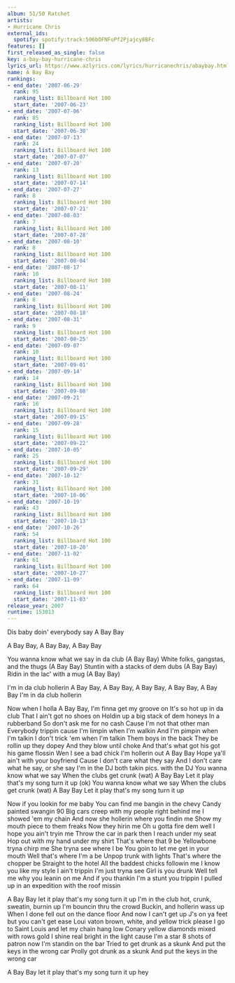```yaml
---
album: 51/50 Ratchet
artists:
- Hurricane Chris
external_ids:
  spotify: spotify:track:506bOFNFuPf2Pjajcy8BFc
features: []
first_released_as_single: false
key: a-bay-bay-hurricane-chris
lyrics_url: https://www.azlyrics.com/lyrics/hurricanechris/abaybay.html
name: A Bay Bay
rankings:
- end_date: '2007-06-29'
  rank: 95
  ranking_list: Billboard Hot 100
  start_date: '2007-06-23'
- end_date: '2007-07-06'
  rank: 85
  ranking_list: Billboard Hot 100
  start_date: '2007-06-30'
- end_date: '2007-07-13'
  rank: 24
  ranking_list: Billboard Hot 100
  start_date: '2007-07-07'
- end_date: '2007-07-20'
  rank: 13
  ranking_list: Billboard Hot 100
  start_date: '2007-07-14'
- end_date: '2007-07-27'
  rank: 8
  ranking_list: Billboard Hot 100
  start_date: '2007-07-21'
- end_date: '2007-08-03'
  rank: 7
  ranking_list: Billboard Hot 100
  start_date: '2007-07-28'
- end_date: '2007-08-10'
  rank: 8
  ranking_list: Billboard Hot 100
  start_date: '2007-08-04'
- end_date: '2007-08-17'
  rank: 10
  ranking_list: Billboard Hot 100
  start_date: '2007-08-11'
- end_date: '2007-08-24'
  rank: 8
  ranking_list: Billboard Hot 100
  start_date: '2007-08-18'
- end_date: '2007-08-31'
  rank: 9
  ranking_list: Billboard Hot 100
  start_date: '2007-08-25'
- end_date: '2007-09-07'
  rank: 10
  ranking_list: Billboard Hot 100
  start_date: '2007-09-01'
- end_date: '2007-09-14'
  rank: 14
  ranking_list: Billboard Hot 100
  start_date: '2007-09-08'
- end_date: '2007-09-21'
  rank: 16
  ranking_list: Billboard Hot 100
  start_date: '2007-09-15'
- end_date: '2007-09-28'
  rank: 15
  ranking_list: Billboard Hot 100
  start_date: '2007-09-22'
- end_date: '2007-10-05'
  rank: 25
  ranking_list: Billboard Hot 100
  start_date: '2007-09-29'
- end_date: '2007-10-12'
  rank: 31
  ranking_list: Billboard Hot 100
  start_date: '2007-10-06'
- end_date: '2007-10-19'
  rank: 43
  ranking_list: Billboard Hot 100
  start_date: '2007-10-13'
- end_date: '2007-10-26'
  rank: 54
  ranking_list: Billboard Hot 100
  start_date: '2007-10-20'
- end_date: '2007-11-02'
  rank: 61
  ranking_list: Billboard Hot 100
  start_date: '2007-10-27'
- end_date: '2007-11-09'
  rank: 64
  ranking_list: Billboard Hot 100
  start_date: '2007-11-03'
release_year: 2007
runtime: 153013
---
```

Dis baby doin' everybody say A Bay Bay


A Bay Bay, A Bay Bay, A Bay Bay


You wanna know what we say in da club (A Bay Bay)
White folks, gangstas, and the thugs (A Bay Bay)
Stuntin with a stacks of dem dubs (A Bay Bay)
Ridin in the lac' with a mug (A Bay Bay)

I'm in da club hollerin
A Bay Bay, A Bay Bay, A Bay Bay, A Bay Bay, A Bay Bay
I'm in da club hollerin


Now when I holla A Bay Bay,
I'm finna get my groove on
It's so hot up in da club
That I ain't got no shoes on
Holdin up a big stack of dem honeys
In a rubberband
So don't ask me for no cash
Cause I'm not that other man
Everybody trippin cause I'm limpin when I'm walkin
And I'm pimpin when I'm talkin
I don't trick 'em when I'm talkin
Them boys in the back
They be rollin up they dopey
And they blow until choke
And that's what got his got his game flossin
Wen I see a bad chick I'm hollerin out A Bay Bay
Hope ya'll ain't with your boyfriend
Cause I don't care what they say
And I don't care what he say, or she say
I'm in the DJ both takin pics. with the DJ
You wanna know what we say
When the clubs get crunk (wat) A Bay Bay
Let it play that's my song turn it up (ok)
You wanna know what we say
When the clubs get crunk (wat) A Bay Bay
Let it play that's my song turn it up

Now if you lookin for me baby
You can find me bangin in the chevy
Candy painted swangin 90
Big cars creep with my people right behind me
I showed 'em my chain
And now she hollerin where you findin me
Show my mouth piece to them freaks
Now they hirin me
Oh u gotta fire dem well I hope you ain't tryin me
Throw the car in park then I reach under my seat
Hop out with my hand under my shirt
That's where that 9 be
Yellowbone tryna chirp me
She tryna see where I be
You goin to let me get in your mouth
Well that's where I'm a be
Unpop trunk with lights
That's where the chopper be
Straight to the hotel
All the baddest chicks followin me
I know you like my style
I ain't trippin I'm just tryna see
Girl is you drunk
Well tell me why you leanin on me
And if you thankin I'm a stunt you trippin
I pulled up in an expedition with the roof missin

A Bay Bay let it play that's my song turn it up
I'm in the club hot, crunk, sweatin, burnin up
I'm bouncin thru the crowd
Buckin, and hollerin wass up
When I done fell out on the dance floor
And now I can't get up
J's on ya feet but you can't get ease
Loui vaton brown, white, and yellow trick please
I go to Saint Louis and let my chain hang low
Conary yellow diamonds mixed with rows gold
I shine real bright in the light cause I'm a star
8 shots of patron now I'm standin on the bar
Tried to get drunk as a skunk
And put the keys in the wrong car
Prolly got drunk as a skunk
And put the keys in the wrong car



A Bay Bay let it play that's my song turn it up hey
